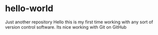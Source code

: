 # hello-world
Just another repository 
Hello this is my first time working with any sort of version control software. Its nice working with Git on GitHub
